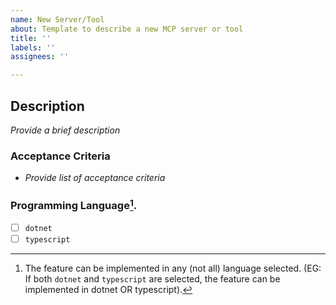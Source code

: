 ```yaml
---
name: New Server/Tool
about: Template to describe a new MCP server or tool
title: ''
labels: ''
assignees: ''

---
```


## Description
*Provide a brief description*

### Acceptance Criteria
- *Provide list of acceptance criteria*


### Programming Language[^1].

- [ ] `dotnet`
- [ ] `typescript`

[^1]: The feature can be implemented in any (not all) language selected. (EG: If both `dotnet` and `typescript` are selected, the feature can be implemented in dotnet OR typescript).
